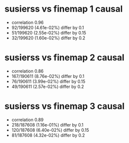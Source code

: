 # susierss vs finemap  1 causal

- correlation 0.96
- 92/199620 (4.61e-02%) differ by 0.1
- 51/199620 (2.55e-02%) differ by 0.15
- 32/199620 (1.60e-02%) differ by 0.2


# susierss vs finemap  2 causal

- correlation 0.86
- 167/190611 (8.76e-02%) differ by 0.1
- 76/190611 (3.99e-02%) differ by 0.15
- 49/190611 (2.57e-02%) differ by 0.2


# susierss vs finemap  3 causal

- correlation 0.89
- 218/187608 (1.16e-01%) differ by 0.1
- 120/187608 (6.40e-02%) differ by 0.15
- 81/187608 (4.32e-02%) differ by 0.2


